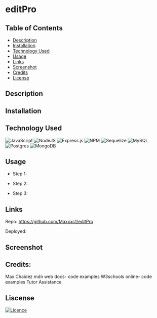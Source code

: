 # editPro


## Table of Contents
  - [Description](#description)
  - [Installation](#installation)
  - [Technology Used](#technology-used)
  - [Usage](#usage)
  - [Links](#links)
  - [Screenshot](#screenshot)
  - [Credits](#credits)
  - [License](#license)

## Description



## Installation



## Technology Used

![JavaScript](https://img.shields.io/badge/javascript-%23323330.svg?style=for-the-badge&logo=javascript&logoColor=%23F7DF1E)
 ![NodeJS](https://img.shields.io/badge/node.js-6DA55F?style=for-the-badge&logo=node.js&logoColor=white)
 ![Express.js](https://img.shields.io/badge/express.js-%23404d59.svg?style=for-the-badge&logo=express&logoColor=%2361DAFB)
 ![NPM](https://img.shields.io/badge/NPM-%23CB3837.svg?style=for-the-badge&logo=npm&logoColor=white)
 ![Sequelize](https://img.shields.io/badge/Sequelize-52B0E7?style=for-the-badge&logo=Sequelize&logoColor=white)
 ![MySQL](https://img.shields.io/badge/mysql-4479A1.svg?style=for-the-badge&logo=mysql&logoColor=white)
 ![Postgres](https://img.shields.io/badge/postgres-%23316192.svg?style=for-the-badge&logo=postgresql&logoColor=white)
 ![MongoDB](https://img.shields.io/badge/MongoDB-%234ea94b.svg?style=for-the-badge&logo=mongodb&logoColor=white)

## Usage

  - Step 1:
  
  - Step 2: 
  
  - Step 3: 

## Links

Repo: https://github.com/Maxxxc1/editPro

Deployed: 

## Screenshot



## Credits: 
Max Chaidez
mdn web docs- code examples
W3schools online- code examples
Tutor Assistance

## Liscense
[![Licence](https://img.shields.io/github/license/Ileriayo/markdown-badges?style=for-the-badge)](./LICENSE)
